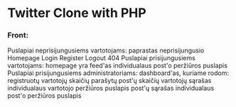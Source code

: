 # Twitter Clone with PHP

### Front:
Puslapiai neprisijungusiems vartotojams:
paprastas neprisijungusio Homepage
Login
Register
Logout
404
Puslapiai prisijungusiems vartotojams:
homepage yra feed'as
individualaus post'o peržiūros puslapis
Puslapiai prisijungusiems administratoriams:
dashboard'as, kuriame rodom:
registruotų vartotojų skaičių
parašytų post'ų skaičių
vartotojų sąrašas
individualaus vartotojo peržiūros puslapis
post'ų sąrašas
individualaus post'o peržiūros puslapis
